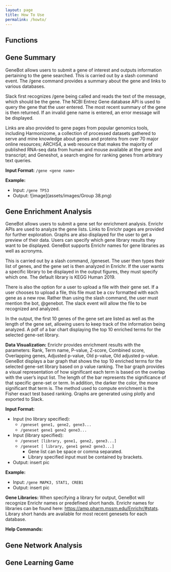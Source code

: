 ```yaml
---
layout: page
title: How To Use
permalink: /howto/
---
```


## Functions

## Gene Summary 
GeneBot allows users to submit a gene of interest and outputs information pertaining to the gene searched. This is carried out by a slash command event. The /gene command provides a summary about the gene and links to various databases. 

Slack first recognizes /gene being called and reads the text of the message, which should be the gene. The NCBI Entrez Gene database API is used to query the gene that the user entered. The most recent summary of the gene is then returned. If an invalid gene name is entered, an error message will be displayed. 

Links are also provided to gene pages from popular genomics tools, including Harmonizome, a collection of processed datasets gathered to serve and mine knowledge about genes and proteins from over 70 major online resources; ARCHS4, a web resource that makes the majority of published RNA-seq data from human and mouse available at the gene and transcript; and Geneshot, a search engine for ranking genes from arbitrary text queries. 

**Input Format:** `/gene <gene name>`

**Example:** 
- Input: `/gene TP53`
- Output: 
![image](assets/images/Group 38.png)

## Gene Enrichment Analysis
GeneBot allows users to submit a gene set for enrichment analysis. Enrichr APIs are used to analyze the gene lists. Links to Enrichr pages are provided for further exploration. Graphs are also displayed for the user to get a preview of their data. Users can specify which gene library results they want to be displayed. GeneBot supports Enrichr names for gene libraries as well as acronyms. 

This is carried out by a slash command, /geneset. The user then types their list of genes, and the gene set is then analyzed in Enrichr. If the user wants a specific library to be displayed in the output figures, they must specify which one. The default library is KEGG Human 2019. 

There is also the option for a user to upload a file with their gene set. If a user chooses to upload a file, this file must be a csv formatted with each gene as a new row. Rather than using the slash command, the user must mention the bot, @genebot. The slack event will allow the file to be recognized and analyzed. 

In the output, the first 10 genes of the gene set are listed as well as the length of the gene set, allowing users to keep track of the information being analyzed. A pdf of a bar chart displaying the top 10 enriched terms for the selected gene-set library.

**Data Visualization:**
Enrichr provides enrichment results with the parameters: Rank, Term name, P-value, Z-score, Combined score, Overlapping genes, Adjusted p-value, Old p-value, Old adjusted p-value. GeneBot displays a bar graph that shows the top 10 enriched terms for the selected gene-set library based on p value ranking. The bar graph provides a visual representation of how significant each term is based on the overlap with the user’s input list. The length of the bar represents the significance of that specific gene-set or term. In addition, the darker the color, the more significant that term is. The method used to compute enrichment is the Fisher exact test based ranking. Graphs are generated using plotly and exported to Slack.

**Input Format:** 
- Input (no library specified): 
    - `/geneset gene1, gene2, gene3... ` 
    - `/geneset gene1 gene2 gene3... `
- Input (library specified): 
    - `/geneset [library, gene1, gene2, gene3...] ` 
    - `/geneset [ library, gene1 gene2 gene3...] `
        - Gene list can be space or comma separated.
        - Library specified input must be contained by brackets.
- Output: insert pic

**Example:** 
- Input: `/gene MAPK3, STAT1, CREB1`
- Output: insert pic

**Gene Libraries:**
When specifying a library for output, GeneBot will recognize Enrichr names or predefined short hands. Enrichr names for libraries can be found here: https://amp.pharm.mssm.edu/Enrichr/#stats. Library short hands are available for most recent genesets for each database.

**Help Commands:**



## Gene Network Analysis

## Gene Learning Game

